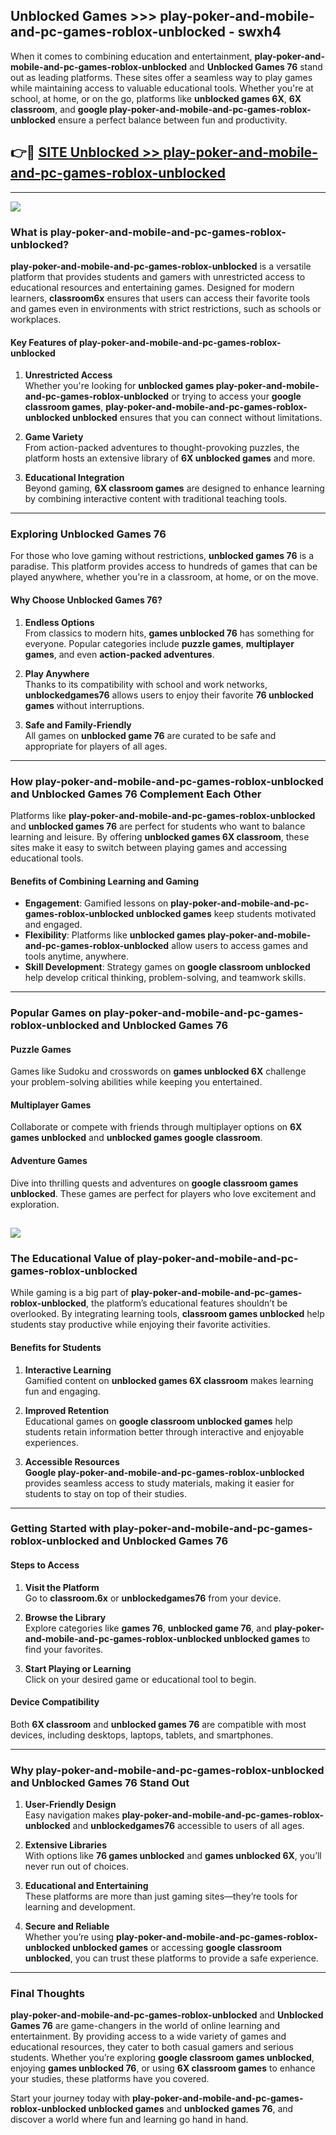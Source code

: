 ## Unblocked Games >>> play-poker-and-mobile-and-pc-games-roblox-unblocked - swxh4 

When it comes to combining education and entertainment, **play-poker-and-mobile-and-pc-games-roblox-unblocked** and **Unblocked Games 76** stand out as leading platforms. These sites offer a seamless way to play games while maintaining access to valuable educational tools. Whether you're at school, at home, or on the go, platforms like **unblocked games 6X**, **6X classroom**, and **google play-poker-and-mobile-and-pc-games-roblox-unblocked** ensure a perfect balance between fun and productivity.
## 👉🔴 [SITE Unblocked >> play-poker-and-mobile-and-pc-games-roblox-unblocked](https://unblockedgames.edu.pl?title=play-poker-and-mobile-and-pc-games-roblox-unblocked&ref=22JU)
---
<a href="https://unblockedgames.edu.pl?title=play-poker-and-mobile-and-pc-games-roblox-unblocked&ref=22JU/"><img src="https://github.com/user-attachments/assets/438f12ca-57a4-47a3-8ead-c64da593a1e5"/></a>
### What is play-poker-and-mobile-and-pc-games-roblox-unblocked?  

**play-poker-and-mobile-and-pc-games-roblox-unblocked** is a versatile platform that provides students and gamers with unrestricted access to educational resources and entertaining games. Designed for modern learners, **classroom6x** ensures that users can access their favorite tools and games even in environments with strict restrictions, such as schools or workplaces.  

#### Key Features of play-poker-and-mobile-and-pc-games-roblox-unblocked  

1. **Unrestricted Access**  
   Whether you're looking for **unblocked games play-poker-and-mobile-and-pc-games-roblox-unblocked** or trying to access your **google classroom games**, **play-poker-and-mobile-and-pc-games-roblox-unblocked unblocked** ensures that you can connect without limitations.  

2. **Game Variety**  
   From action-packed adventures to thought-provoking puzzles, the platform hosts an extensive library of **6X unblocked games** and more.  

3. **Educational Integration**  
   Beyond gaming, **6X classroom games** are designed to enhance learning by combining interactive content with traditional teaching tools.  



---

### Exploring Unblocked Games 76  

For those who love gaming without restrictions, **unblocked games 76** is a paradise. This platform provides access to hundreds of games that can be played anywhere, whether you're in a classroom, at home, or on the move.  

#### Why Choose Unblocked Games 76?  

1. **Endless Options**  
   From classics to modern hits, **games unblocked 76** has something for everyone. Popular categories include **puzzle games**, **multiplayer games**, and even **action-packed adventures**.  

2. **Play Anywhere**  
   Thanks to its compatibility with school and work networks, **unblockedgames76** allows users to enjoy their favorite **76 unblocked games** without interruptions.  

3. **Safe and Family-Friendly**  
   All games on **unblocked game 76** are curated to be safe and appropriate for players of all ages.  

---

### How play-poker-and-mobile-and-pc-games-roblox-unblocked and Unblocked Games 76 Complement Each Other  

Platforms like **play-poker-and-mobile-and-pc-games-roblox-unblocked** and **unblocked games 76** are perfect for students who want to balance learning and leisure. By offering **unblocked games 6X classroom**, these sites make it easy to switch between playing games and accessing educational tools.  

#### Benefits of Combining Learning and Gaming  

- **Engagement**: Gamified lessons on **play-poker-and-mobile-and-pc-games-roblox-unblocked unblocked games** keep students motivated and engaged.  
- **Flexibility**: Platforms like **unblocked games play-poker-and-mobile-and-pc-games-roblox-unblocked** allow users to access games and tools anytime, anywhere.  
- **Skill Development**: Strategy games on **google classroom unblocked** help develop critical thinking, problem-solving, and teamwork skills.  

---

### Popular Games on play-poker-and-mobile-and-pc-games-roblox-unblocked and Unblocked Games 76  

#### Puzzle Games  

Games like Sudoku and crosswords on **games unblocked 6X** challenge your problem-solving abilities while keeping you entertained.  

#### Multiplayer Games  

Collaborate or compete with friends through multiplayer options on **6X games unblocked** and **unblocked games google classroom**.  

#### Adventure Games  

Dive into thrilling quests and adventures on **google classroom games unblocked**. These games are perfect for players who love excitement and exploration.  

<a href="http://download.freeplayer.one?title=play-poker-and-mobile-and-pc-games-roblox-unblocked&ref=23D/"><img src="https://github.com/user-attachments/assets/fe0c3e91-c8e1-489c-acf0-e2f614c12fb8"/></a>
---

### The Educational Value of play-poker-and-mobile-and-pc-games-roblox-unblocked  

While gaming is a big part of **play-poker-and-mobile-and-pc-games-roblox-unblocked**, the platform’s educational features shouldn’t be overlooked. By integrating learning tools, **classroom games unblocked** help students stay productive while enjoying their favorite activities.  

#### Benefits for Students  

1. **Interactive Learning**  
   Gamified content on **unblocked games 6X classroom** makes learning fun and engaging.  

2. **Improved Retention**  
   Educational games on **google classroom unblocked games** help students retain information better through interactive and enjoyable experiences.  

3. **Accessible Resources**  
   **Google play-poker-and-mobile-and-pc-games-roblox-unblocked** provides seamless access to study materials, making it easier for students to stay on top of their studies.  

---

### Getting Started with play-poker-and-mobile-and-pc-games-roblox-unblocked and Unblocked Games 76  

#### Steps to Access  

1. **Visit the Platform**  
   Go to **classroom.6x** or **unblockedgames76** from your device.  

2. **Browse the Library**  
   Explore categories like **games 76**, **unblocked game 76**, and **play-poker-and-mobile-and-pc-games-roblox-unblocked unblocked games** to find your favorites.  

3. **Start Playing or Learning**  
   Click on your desired game or educational tool to begin.  

#### Device Compatibility  

Both **6X classroom** and **unblocked games 76** are compatible with most devices, including desktops, laptops, tablets, and smartphones.  

---

### Why play-poker-and-mobile-and-pc-games-roblox-unblocked and Unblocked Games 76 Stand Out  

1. **User-Friendly Design**  
   Easy navigation makes **play-poker-and-mobile-and-pc-games-roblox-unblocked** and **unblockedgames76** accessible to users of all ages.  

2. **Extensive Libraries**  
   With options like **76 games unblocked** and **games unblocked 6X**, you’ll never run out of choices.  

3. **Educational and Entertaining**  
   These platforms are more than just gaming sites—they’re tools for learning and development.  

4. **Secure and Reliable**  
   Whether you’re using **play-poker-and-mobile-and-pc-games-roblox-unblocked unblocked games** or accessing **google classroom unblocked**, you can trust these platforms to provide a safe experience.  

---

### Final Thoughts  

**play-poker-and-mobile-and-pc-games-roblox-unblocked** and **Unblocked Games 76** are game-changers in the world of online learning and entertainment. By providing access to a wide variety of games and educational resources, they cater to both casual gamers and serious students. Whether you’re exploring **google classroom games unblocked**, enjoying **games unblocked 76**, or using **6X classroom games** to enhance your studies, these platforms have you covered.  

Start your journey today with **play-poker-and-mobile-and-pc-games-roblox-unblocked unblocked games** and **unblocked games 76**, and discover a world where fun and learning go hand in hand.  